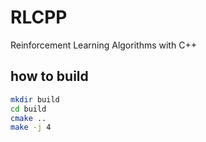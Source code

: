 
# RLCPP

Reinforcement Learning Algorithms with C++

## how to build

```bash
mkdir build
cd build
cmake ..
make -j 4
```

